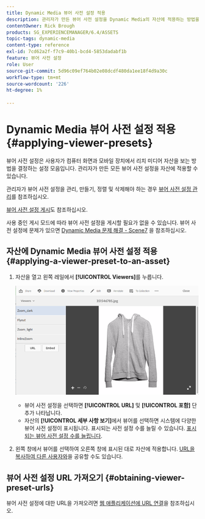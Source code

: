 ```yaml
---
title: Dynamic Media 뷰어 사전 설정 적용
description: 관리자가 만든 뷰어 사전 설정을 Dynamic Media의 자산에 적용하는 방법을 알아봅니다.
contentOwner: Rick Brough
products: SG_EXPERIENCEMANAGER/6.4/ASSETS
topic-tags: dynamic-media
content-type: reference
exl-id: 7cd62a2f-f7c9-40b1-bcd4-5853dadabf1b
feature: 뷰어 사전 설정
role: User
source-git-commit: 5d96c09ef764b02e08dcdf480da1ee18f4d9a30c
workflow-type: tm+mt
source-wordcount: '226'
ht-degree: 1%

---
```


# Dynamic Media 뷰어 사전 설정 적용 {#applying-viewer-presets}

뷰어 사전 설정은 사용자가 컴퓨터 화면과 모바일 장치에서 리치 미디어 자산을 보는 방법을 결정하는 설정 모음입니다. 관리자가 만든 모든 뷰어 사전 설정을 자산에 적용할 수 있습니다.

관리자가 뷰어 사전 설정을 관리, 만들기, 정렬 및 삭제해야 하는 경우 [뷰어 사전 설정 관리](managing-viewer-presets.md)를 참조하십시오.

[뷰어 사전 설정 게시](managing-viewer-presets.md#publishing-viewer-presets)도 참조하십시오.

사용 중인 게시 모드에 따라 뷰어 사전 설정을 게시할 필요가 없을 수 있습니다.
뷰어 사전 설정에 문제가 있으면 [Dynamic Media 문제 해결 - Scene7](troubleshoot-dms7.md#viewers) 을 참조하십시오.

## 자산에 Dynamic Media 뷰어 사전 설정 적용 {#applying-a-viewer-preset-to-an-asset}

1. 자산을 열고 왼쪽 레일에서 **[!UICONTROL Viewers]**&#x200B;를 누릅니다.

   ![chlimage_1-104](assets/chlimage_1-104.png)

   * 뷰어 사전 설정을 선택하면 **[!UICONTROL URL]** 및 **[!UICONTROL 포함]** 단추가 나타납니다.
   * 자산의 **[!UICONTROL 세부 사항 보기]**&#x200B;에서 뷰어를 선택하면 시스템에 다양한 뷰어 사전 설정이 표시됩니다. 표시되는 사전 설정 수를 늘릴 수 있습니다. [표시되는 뷰어 사전 설정 수를 늘립니다](managing-viewer-presets.md).

1. 왼쪽 창에서 뷰어를 선택하여 오른쪽 창에 표시된 대로 자산에 적용합니다. [URL을 복사하여 다른 사용자와](linking-urls-to-yourwebapplication.md)을 공유할 수도 있습니다.

## 뷰어 사전 설정 URL 가져오기 {#obtaining-viewer-preset-urls}

뷰어 사전 설정에 대한 URL을 가져오려면 [웹 애플리케이션에 URL 연결](linking-urls-to-yourwebapplication.md)을 참조하십시오.
